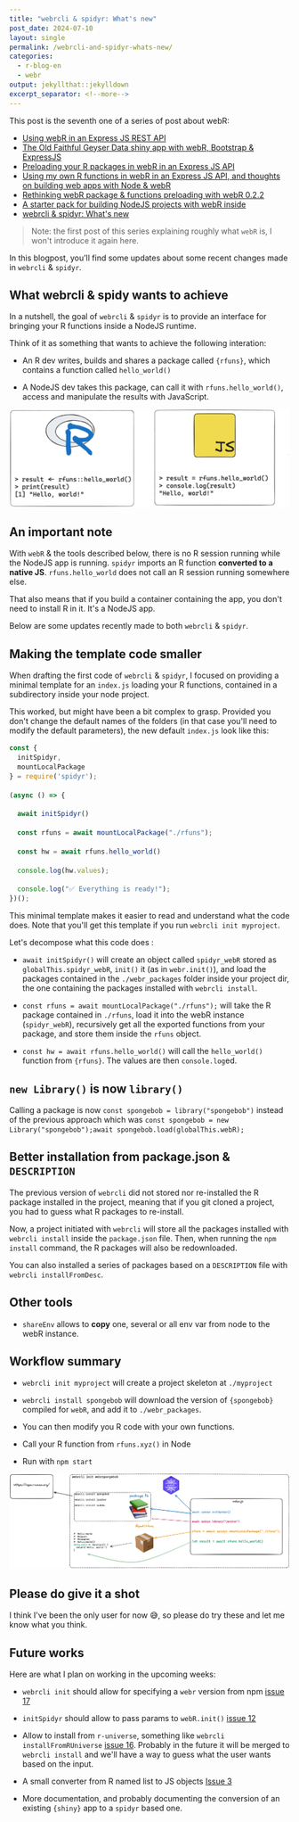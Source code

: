 ```yaml
---
title: "webrcli & spidyr: What's new"
post_date: 2024-07-10
layout: single
permalink: /webrcli-and-spidyr-whats-new/
categories:
  - r-blog-en
  - webr
output: jekyllthat::jekylldown
excerpt_separator: <!--more-->
---
```


This post is the seventh one of a series of post about webR:

+ [Using webR in an Express JS REST API](https://colinfay.me/calling-webr-from-expressjs/)
+ [The Old Faithful Geyser Data shiny app with webR, Bootstrap & ExpressJS](https://colinfay.me/old-faithful-express-bootstrap-webr/)
+ [Preloading your R packages in webR in an Express JS API](https://colinfay.me/preloading-your-r-packages-in-webr-in-an-express-js-api/)
+ [Using my own R functions in webR in an Express JS API, and thoughts on building web apps with Node & webR](https://colinfay.me/using-own-functions-in-webr-node-js/)
+ [Rethinking webR package & functions preloading with webR 0.2.2](https://colinfay.me/rethinking-packages-and-functions-preloading-in-webr-0.2.2/)
+ [A starter pack for building NodeJS projects with webR inside](https://colinfay.me/webrcli-and-spidyr/)
+ [webrcli & spidyr: What's new](https://colinfay.me/webrcli-and-spidyr-whats-new/)

> Note: the first post of this series explaining roughly what `webR` is, I won't introduce it again here.

In this blogpost, you'll find some updates about some recent changes made in `webrcli` & `spidyr`.

## What webrcli & spidy wants to achieve

In a nutshell, the goal of `webrcli` & `spidyr` is to provide an interface for bringing your R functions inside a NodeJS runtime.

Think of it as something that wants to achieve the following interation:

- An R dev writes, builds and shares a package called `{rfuns}`, which contains a function called `hello_world()`

- A NodeJS dev takes this package, can call it with `rfuns.hello_world()`, access and manipulate the results with JavaScript.

![](/assets/img/js-call-r.png)

## An important note

With `webR` & the tools described below, there is no R session running while the NodeJS app is running. `spidyr` imports an R function __converted to a native JS__.
`rfuns.hello_world` does not call an R session running somewhere else.

That also means that if you build a container containing the app, you don't need to install R in it. It's a NodeJS app.

Below are some updates recently made to both `webrcli` & `spidyr`.

## Making the template code smaller

When drafting the first code of `webrcli` & `spidyr`, I focused on providing a minimal template for an `index.js` loading your R functions, contained in a subdirectory inside your node project.

This worked, but might have been a bit complex to grasp. Provided you don't change the default names of the folders (in that case you'll need to modify the default parameters), the new default `index.js` look like this:

```javascript
const {
  initSpidyr,
  mountLocalPackage
} = require('spidyr');

(async () => {

  await initSpidyr()

  const rfuns = await mountLocalPackage("./rfuns");

  const hw = await rfuns.hello_world()

  console.log(hw.values);

  console.log("✅ Everything is ready!");
})();
```

This minimal template makes it easier to read and understand what the code does. Note that you'll get this template if you run `webrcli init myproject`.

Let's decompose what this code does :

- `await initSpidyr()` will create an object called `spidyr_webR` stored as `globalThis.spidyr_webR`, `init()` it (as in `webr.init()`), and load the packages contained in the `./webr_packages` folder inside your project dir, the one containing the packages installed with `webrcli install`.

- `const rfuns = await mountLocalPackage("./rfuns");` will take the R package contained in `./rfuns`, load it into the webR instance (`spidyr_webR`), recursively get all the exported functions from your package, and store them inside the `rfuns` object.

- `const hw = await rfuns.hello_world()` will call the `hello_world()` function from `{rfuns}`. The values are then `console.log`ed.

## `new Library()` is now `library()`

Calling a package is now `const spongebob = library("spongebob")` instead of the previous approach which was `const spongebob = new Library("spongebob");await spongebob.load(globalThis.webR);`

## Better installation from package.json & `DESCRIPTION`

The previous version of `webrcli` did not stored nor re-installed the R package installed in the project, meaning that if you git cloned a project, you had to guess what R packages to re-install.

Now, a project initiated with `webrcli` will store all the packages installed with `webrcli install` inside the `package.json` file.
Then, when running the `npm install` command, the R packages will also be redownloaded.

You can also installed a series of packages based on a `DESCRIPTION` file with `webrcli installFromDesc`.

## Other tools

- `shareEnv` allows to __copy__ one, several or all env var from node to the webR instance.

## Workflow summary

- `webrcli init myproject` will create a project skeleton at `./myproject`

- `webrcli install spongebob` will download the version of `{spongebob}` compiled for `webR`, and add it to `./webr_packages`.

- You can then modify you R code with your own functions.

- Call your R function from `rfuns.xyz()` in Node

- Run with `npm start`

![](/assets/img/webrcli-init.png)

## Please do give it a shot

I think I've been the only user for now 😅, so please do try these and let me know what you think.

## Future works

Here are what I plan on working in the upcoming weeks:

- `webrcli init` should allow for specifying a `webr` version from npm [issue 17](https://github.com/ColinFay/webrcli/issues/17)

- `initSpidyr` should allow to pass params to `webR.init()` [issue 12](https://github.com/ColinFay/spidyr/issues/12)

- Allow to install from `r-universe`, something like `webrcli installFromRUniverse` [issue 16](https://github.com/ColinFay/webrcli/issues/16).
Probably in the future it will be merged to `webrcli install` and we'll have a way to guess what the user wants based on the input.

- A small converter from R named list to JS objects [Issue 3](https://github.com/ColinFay/spidyr/issues/3)

- More documentation, and probably documenting the conversion of an existing `{shiny}` app to a `spidyr` based one.

